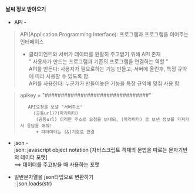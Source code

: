 #### 날씨 정보 받아오기

- API -    
> API(Application Programming Interface): 프로그램과 프로그램을 이어주는 인터페이스      
> * 클라이언트와 서버가 데이터를 원활히 주고받기 위해 API 존재    
> " 사용자가 만드는 프로그램과 기존의 프로그램을 연결하는 역할 "    
> API를 만든다: 사용자가 필요로하는 기능 만들고, 서버에 올린후, 특정 규약에 따라 사용할 수 있도록 함.       
> API를 사용한다: 누군가가 만들어놓은 기능을 특정 규약에 맞춰 사용 함.    
 
> apikey = "################################"
> ``` 
>    API요청을 보낼 "서버주소"    
>      (공통url)?(파라미터)     
>       (공통url) 이러한 주소로 요청을 보내되, (파라미터) 로 보낸 정보를 가져가서 응답을 해줘!      
>       + 파라미터는 (&)기호로 연결
> ``` 


- json -    
json: javascript object notation [자바스크립트 객체의 문법을 따르는 문자기반의 데이터 포맷]    
==> 데이터를 주고받을 때 사용하는 포맷     

* 일반문자열을 json타입으로 변환하기     
    : json.loads(str)     
    